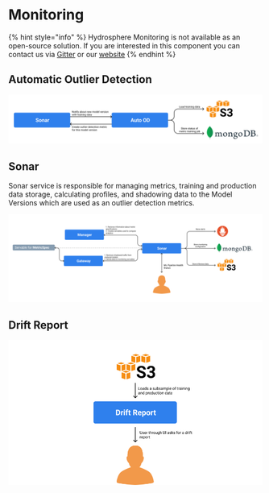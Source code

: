 # Monitoring

{% hint style="info" %}
Hydrosphere Monitoring is not available as an open-source solution. If you are interested in this component you can contact us via [Gitter](https://gitter.im/Hydrospheredata/hydro-serving) or our [website](https://hydrosphere.io)
{% endhint %}

## Automatic Outlier Detection

![](../../.gitbook/assets/auto-od-service-diagram%20%281%29%20%281%29.png)

## Sonar

Sonar service is responsible for managing metrics, training and production data storage, calculating profiles, and shadowing data to the Model Versions which are used as an outlier detection metrics.

![](../../.gitbook/assets/sonar-service-diagram%20%281%29%20%281%29.png)

## Drift Report

![](../../.gitbook/assets/drift-report-service-diagram%20%281%29%20%281%29.png)

